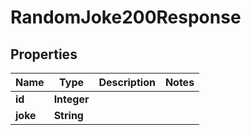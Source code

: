 

# RandomJoke200Response

## Properties

Name | Type | Description | Notes
------------ | ------------- | ------------- | -------------
**id** | **Integer** |  | 
**joke** | **String** |  | 




